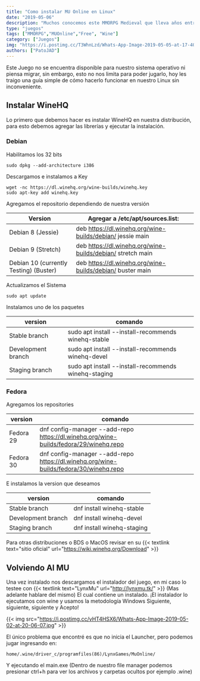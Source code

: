 ```yaml
---
title: "Como instalar MU Online en Linux"
date: "2019-05-06"
description: "Muchos conocemos este MMORPG Medieval que lleva años entre nosotros y a muchos nos marco la infancia"
type: "juegos"
tags: ["MMORPG","MUOnline","Free", "Wine"]
category: ["Juegos"]
img: "https://i.postimg.cc/T3WhnLzd/Whats-App-Image-2019-05-05-at-17-40-54.jpg"
authors: ["PatoJAD"]
---
```




Este Juego no se encuentra disponible para nuestro sistema operativo ni piensa migrar, sin embargo, esto no nos limita para poder jugarlo, hoy les traigo una guía simple de cómo hacerlo funcionar en nuestro Linux sin inconveniente.




## Instalar WineHQ



Lo primero que debemos hacer es instalar WineHQ en nuestra distribución, para esto debemos agregar las librerías y ejecutar la instalación.




### Debian



Habilitamos los 32 bits



    sudo dpkg --add-architecture i386



Descargamos e instalamos a Key



    wget -nc https://dl.winehq.org/wine-builds/winehq.key
    sudo apt-key add winehq.key



Agregamos el repositorio dependiendo de nuestra versión



| Version |	Agregar a /etc/apt/sources.list: |
|---|---|
| Debian 8 (Jessie) |	deb https://dl.winehq.org/wine-builds/debian/ jessie main |
| Debian 9 (Stretch) |	deb https://dl.winehq.org/wine-builds/debian/ stretch main |
| Debian 10 (currently Testing) (Buster) |	deb https://dl.winehq.org/wine-builds/debian/ buster main |



Actualizamos el Sistema



    sudo apt update



Instalamos uno de los paquetes



| version | comando |
|---|---|
| Stable branch | sudo apt install --install-recommends winehq-stable |
| Development branch | sudo apt install --install-recommends winehq-devel |
| Staging branch | sudo apt install --install-recommends winehq-staging |




### Fedora



Agregamos los repositories



| version | comando |
|---|---|
| Fedora 29 | dnf config-manager --add-repo https://dl.winehq.org/wine-builds/fedora/29/winehq.repo |
| Fedora 30 | dnf config-manager --add-repo https://dl.winehq.org/wine-builds/fedora/30/winehq.repo|



E instalamos la version que deseamos



| version | comando |
|---|---|
| Stable branch | dnf install winehq-stable |
| Development branch |	dnf install winehq-devel |
| Staging branch	| dnf install winehq-staging |



Para otras distribuciones o BDS o MacOS revisar en su {{< textlink text="sitio oficial" url="https://wiki.winehq.org/Download" >}}




## Volviendo Al MU



Una vez instalado nos descargamos el instalador del juego, en mi caso lo testee con {{< textlink text="LynxMu" url="http://lynxmu.tk/" >}} (Mas adelante hablare del mismo) El cual contiene un instalado. ¡El instalador lo ejecutamos con wine y usamos la metodología Windows Siguiente, siguiente, siguiente y Acepto!


{{< img src="https://i.postimg.cc/vHT4HSX6/Whats-App-Image-2019-05-02-at-20-06-07.jpg" >}}


El único problema que encontré es que no inicia el Launcher, pero podemos jugar ingresando en:



    home/.wine/driver_c/programfiles(86)/LynxGames/MuOnline/



Y ejecutando el main.exe (Dentro de nuestro file manager podemos presionar ctrl+h para ver los archivos y carpetas ocultos por ejemplo .wine)
